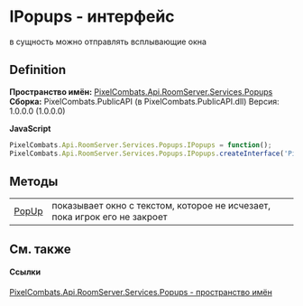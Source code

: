 # IPopups - интерфейс


в сущность можно отправлять всплывающие окна



## Definition
**Пространство имён:** <a href="b2ea032a-8e9b-5510-5c38-c39572bacb8b">PixelCombats.Api.RoomServer.Services.Popups</a>  
**Сборка:** PixelCombats.PublicAPI (в PixelCombats.PublicAPI.dll) Версия: 1.0.0.0 (1.0.0.0)

**JavaScript**
``` JavaScript
PixelCombats.Api.RoomServer.Services.Popups.IPopups = function();
PixelCombats.Api.RoomServer.Services.Popups.IPopups.createInterface('PixelCombats.Api.RoomServer.Services.Popups.IPopups');
```



## Методы
<table>
<tr>
<td><a href="85193c60-bd16-38d1-73a7-5933818ca06d">PopUp</a></td>
<td>показывает окно с текстом, которое не исчезает, пока игрок его не закроет</td></tr>
</table>

## См. также


#### Ссылки
<a href="b2ea032a-8e9b-5510-5c38-c39572bacb8b">PixelCombats.Api.RoomServer.Services.Popups - пространство имён</a>  
